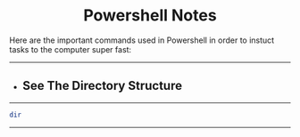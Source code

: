 <h1 align='center'>Powershell Notes</h1>

Here are the important commands used in Powershell in order to instuct tasks to the computer super fast:

<hr>

- <h2>See The Directory Structure</h2>

<hr>

```powershell
dir
```

<hr>